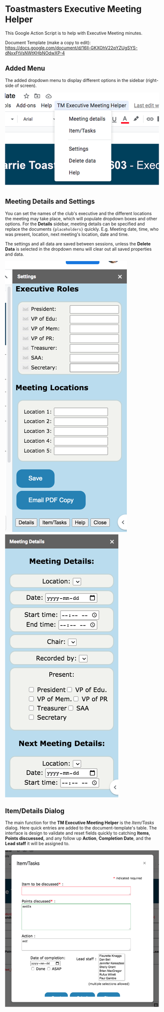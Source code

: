 # Toastmasters Executive Meeting Helper

This Google Action Script is to help with Executive Meeting minutes.

Document Template (make a copy to edit): https://docs.google.com/document/d/16Il-GKXOhV22qYZUgSYS-dNxxFtVsNWtKHbNOdwXP-4


## Added Menu 
The added dropdown menu to display different options in the sidebar (right-side of screen).
  
  ![menu](scr_shot1.png)


## Meeting Details and Settings
You can set the names of the club's executive and the different locations the meeting may take place, which will populate dropdown boxes and other options. For the **Details** sidebar, meeting details can be specified and replace the documents `{placeholders}` quickly. E.g. Meeting date, time, who was present, location, next meeting's location, date and time.

The settings and all data are saved between sessions, unless the **Delete Data** is selected in the dropdown menu will clear out all saved properties and data.

  ![details](scr_shot2.png)  ![settings](scr_shot3.png)

## Item/Details Dialog

The main function for the **TM Executive Meeting Helper** is the _Item/Tasks_ dialog. Here quick entries are added to the document-template's table. The interface is design to validate and reset fields quickly to catching **Items**, **Points discuessed,** and any follow up **Action**, **Completion Date**, and the **Lead staff** it will be assigned to.

![details](scr_shot4.png)
